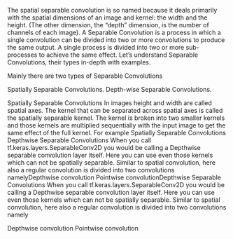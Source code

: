 The spatial separable convolution is so named because it deals primarily with the spatial dimensions of an image and kernel: the width and the height. (The other dimension, the “depth” dimension, is the number of channels of each image).
 A Separable Convolution is a process in which a single convolution can be divided into two or more convolutions to produce the same output. A single process is divided into two or more sub-processes to achieve the same effect. Let’s understand Separable Convolutions, their types in-depth with examples.

Mainly there are two types of Separable Convolutions

Spatially Separable Convolutions.
Depth-wise Separable Convolutions.

Spatially Separable Convolutions
In images height and width are called spatial axes. The kernel that can be separated across spatial axes is called the spatially separable kernel. The kernel is broken into two smaller kernels and those kernels are multiplied sequentially with the input image to get the same effect of the full kernel.
For example
Spatially Separable Convolutions
Depthwise Separable Convolutions
When you call tf.keras.layers.SeparableConv2D you would be calling a Depthwise separable convolution layer itself. Here you can use even those kernels which can not be spatially separable. Similar to spatial convolution, here also a regular convolution is divided into two convolutions namelyDepthwise convolution
Pointwise convolutionDepthwise Separable Convolutions
When you call tf.keras.layers.SeparableConv2D you would be calling a Depthwise separable convolution layer itself. Here you can use even those kernels which can not be spatially separable. Similar to spatial convolution, here also a regular convolution is divided into two convolutions namely

Depthwise convolution
Pointwise convolution
